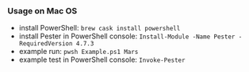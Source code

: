 
### Usage on Mac OS 

* install PowerShell: `brew cask install powershell`
* install Pester in PowerShell console: `Install-Module -Name Pester -RequiredVersion 4.7.3`
* example run: `pwsh Example.ps1 Mars`
* example test in PowerShell console: `Invoke-Pester` 
